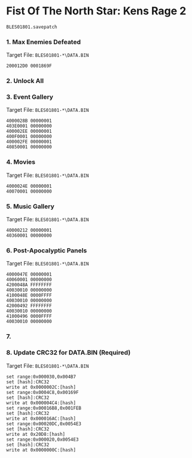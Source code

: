 #  Fist Of The North Star: Kens Rage 2 

`BLES01801.savepatch`

### 1. Max Enemies Defeated

Target File: `BLES01801-*\DATA.BIN`

```
200012D0 0001869F
```

### 2. Unlock All
### 3. Event Gallery

Target File: `BLES01801-*\DATA.BIN`

```
4000028B 00000001
403E0001 00000000
400002EE 00000001
400F0001 00000000
400002FE 00000001
40850001 00000000
```

### 4. Movies

Target File: `BLES01801-*\DATA.BIN`

```
4000024E 00000001
40070001 00000000
```

### 5. Music Gallery

Target File: `BLES01801-*\DATA.BIN`

```
40000212 00000001
40360001 00000000
```

### 6. Post-Apocalyptic Panels

Target File: `BLES01801-*\DATA.BIN`

```
4000047E 00000001
40060001 00000000
4200048A FFFFFFFF
40030010 00000000
4100048E 0000FFFF
40030010 00000000
42000492 FFFFFFFF
40030010 00000000
41000496 0000FFFF
40030010 00000000
```

### 7. 
### 8. Update CRC32 for DATA.BIN (Required)

Target File: `BLES01801-*\DATA.BIN`

```
set range:0x000030,0x004B7
set [hash]:CRC32
write at 0x0000002C:[hash]
set range:0x0004C8,0x00169F
set [hash]:CRC32
write at 0x000004C4:[hash]
set range:0x00016B8,0x001FEB
set [hash]:CRC32
write at 0x000016AC:[hash]
set range:0x00020DC,0x0054E3
set [hash]:CRC32
write at 0x20D8:[hash]
set range:0x000020,0x0054E3
set [hash]:CRC32
write at 0x0000000C:[hash]
```

